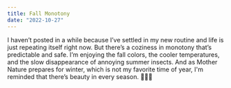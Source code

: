 ```yaml
---
title: Fall Monotony
date: "2022-10-27"
---
```


I haven’t posted in a while because I’ve settled in my new routine and life is just repeating itself right now. But there’s a coziness in monotony that’s predictable and safe. I’m enjoying the fall colors, the cooler temperatures, and the slow disappearance of annoying summer insects. And as Mother Nature prepares for winter, which is not my favorite time of year, I'm reminded that there’s beauty in every season. 🍁🍃🍂

